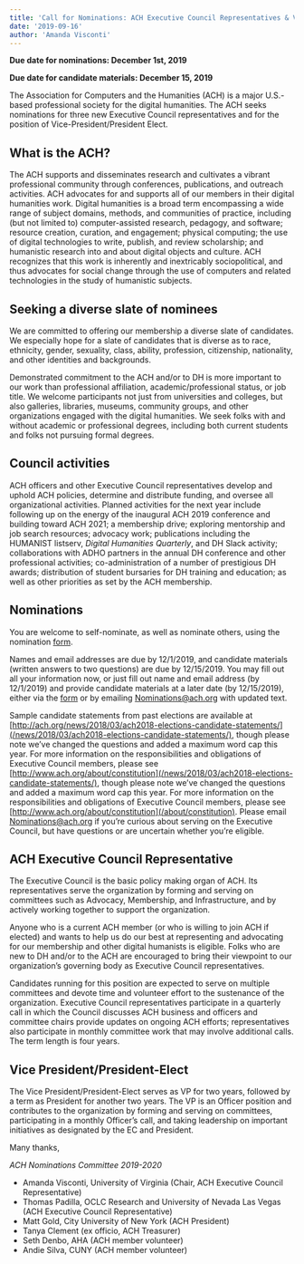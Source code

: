 ```yaml
---
title: 'Call for Nominations: ACH Executive Council Representatives & Vice-President/President-Elect'
date: '2019-09-16'
author: 'Amanda Visconti'
---
```

**Due date for nominations: December 1st, 2019**

**Due date for candidate materials: December 15, 2019**

The Association for Computers and the Humanities (ACH) is a major U.S.-based professional society for the digital humanities. The ACH seeks nominations for three new Executive Council representatives and for the position of Vice-President/President Elect.

## What is the ACH?

The ACH supports and disseminates research and cultivates a vibrant professional community through conferences, publications, and outreach activities. ACH advocates for and supports all of our members in their digital humanities work. Digital humanities is a broad term encompassing a wide range of subject domains, methods, and communities of practice, including (but not limited to) computer-assisted research, pedagogy, and software; resource creation, curation, and engagement; physical computing; the use of digital technologies to write, publish, and review scholarship; and humanistic research into and about digital objects and culture. ACH recognizes that this work is inherently and inextricably sociopolitical, and thus advocates for social change through the use of computers and related technologies in the study of humanistic subjects.

## Seeking a diverse slate of nominees

We are committed to offering our membership a diverse slate of candidates. We especially hope for a slate of candidates that is diverse as to race, ethnicity, gender, sexuality, class, ability, profession, citizenship, nationality, and other identities and backgrounds.

Demonstrated commitment to the ACH and/or to DH is more important to our work than professional affiliation, academic/professional status, or job title. We welcome participants not just from universities and colleges, but also galleries, libraries, museums, community groups, and other organizations engaged with the digital humanities. We seek folks with and without academic or professional degrees, including both current students and folks not pursuing formal degrees. 

## Council activities

ACH officers and other Executive Council representatives develop and uphold ACH policies, determine and distribute funding, and oversee all organizational activities. Planned activities for the next year include following up on the energy of the inaugural ACH 2019 conference and building toward ACH 2021; a membership drive; exploring mentorship and job search resources; advocacy work; publications including the HUMANIST listserv, *Digital Humanities Quarterly*, and DH Slack activity; collaborations with ADHO partners in the annual DH conference and other professional activities; co-­administration of a number of prestigious DH awards; distribution of student bursaries for DH training and education; as well as other priorities as set by the ACH membership.

## Nominations

You are welcome to self-nominate, as well as nominate others, using the nomination [form](https://forms.gle/fPvkiF4C3jxC6Gkv6). 

Names and email addresses are due by 12/1/2019, and candidate materials (written answers to two questions) are due by 12/15/2019. You may fill out all your information now, or just fill out name and email address (by 12/1/2019) and provide candidate materials at a later date (by 12/15/2019), either via the [form](https://forms.gle/fPvkiF4C3jxC6Gkv6) or by emailing Nominations@ach.org with updated text. 

Sample candidate statements from past elections are available at [http://ach.org/news/2018/03/ach2018-elections-candidate-statements/](/news/2018/03/ach2018-elections-candidate-statements/), though please note we’ve changed the questions and added a maximum word cap this year. For more information on the responsibilities and obligations of Executive Council members, please see [http://www.ach.org/about/constitution](/news/2018/03/ach2018-elections-candidate-statements/), though please note we’ve changed the questions and added a maximum word cap this year. For more information on the responsibilities and obligations of Executive Council members, please see [http://www.ach.org/about/constitution](/about/constitution). Please email Nominations@ach.org if you’re curious about serving on the Executive Council, but have questions or are uncertain whether you’re eligible.

## ACH Executive Council Representative

The Executive Council is the basic policy making organ of ACH. Its representatives serve the organization by forming and serving on committees such as Advocacy, Membership, and Infrastructure, and by actively working together to support the organization. 

Anyone who is a current ACH member (or who is willing to join ACH if elected) and wants to help us do our best at representing and advocating for our membership and other digital humanists is eligible. Folks who are new to DH and/or to the ACH are encouraged to bring their viewpoint to our organization’s governing body as Executive Council representatives. 

Candidates running for this position are expected to serve on multiple committees and devote time and volunteer effort to the sustenance of the organization. Executive Council representatives participate in a quarterly call in which the Council discusses ACH business and officers and committee chairs provide updates on ongoing ACH efforts; representatives also participate in monthly committee work that may involve additional calls. The term length is four years.

## Vice President/President-Elect

The Vice President/President-Elect serves as VP for two years, followed by a term as President for another two years. The VP is an Officer position and contributes to the organization by forming and serving on committees, participating in a monthly Officer’s call, and taking leadership on important initiatives as designated by the EC and President.

Many thanks,

*ACH Nominations Committee 2019-2020*

- Amanda Visconti, University of Virginia (Chair, ACH Executive Council Representative)
- Thomas Padilla, OCLC Research and University of Nevada Las Vegas (ACH Executive Council Representative)
- Matt Gold, City University of New York (ACH President)
- Tanya Clement (ex officio, ACH Treasurer)
- Seth Denbo, AHA (ACH member volunteer)
- Andie Silva, CUNY (ACH member volunteer)